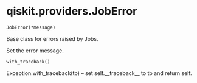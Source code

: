 # qiskit.providers.JobError

<span id="undefined" />

`JobError(*message)`

Base class for errors raised by Jobs.

Set the error message.

<span id="undefined" />

`with_traceback()`

Exception.with\_traceback(tb) – set self.\_\_traceback\_\_ to tb and return self.
